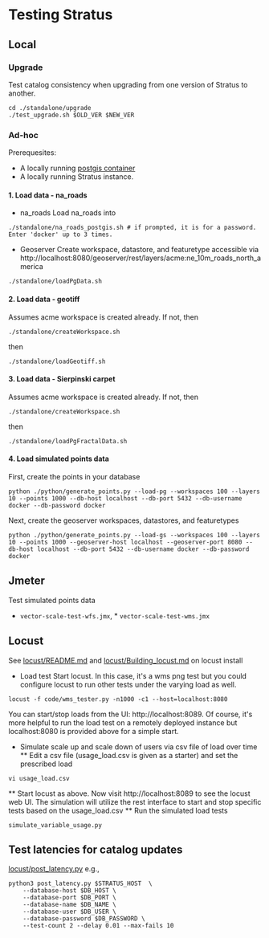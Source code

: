 # Testing Stratus

## Local

### Upgrade 

Test catalog consistency when upgrading from one version of Stratus to another.

```
cd ./standalone/upgrade
./test_upgrade.sh $OLD_VER $NEW_VER
```

### Ad-hoc

Prerequesites:

* A locally running [postgis container](../deploy/standalone/postgis.sh)
* A locally running Stratus instance.

#### 1. Load data - na_roads

* na_roads
Load na_roads into 
```
./standalone/na_roads_postgis.sh # if prompted, it is for a password. Enter 'docker' up to 3 times.
```
* Geoserver
Create workspace, datastore, and featuretype accessible via http://localhost:8080/geoserver/rest/layers/acme:ne_10m_roads_north_america
```
./standalone/loadPgData.sh
```

#### 2. Load data - geotiff

Assumes acme workspace is created already. If not, then 
```
./standalone/createWorkspace.sh
```
then
```
./standalone/loadGeotiff.sh
```

#### 3. Load data - Sierpinski carpet

Assumes acme workspace is created already. If not, then 
```
./standalone/createWorkspace.sh
```
then
```
./standalone/loadPgFractalData.sh
```
#### 4. Load simulated points data

First, create the points in your database
```
python ./python/generate_points.py --load-pg --workspaces 100 --layers 10 --points 1000 --db-host localhost --db-port 5432 --db-username docker --db-password docker
```
Next, create the geoserver workspaces, datastores, and featuretypes
```
python ./python/generate_points.py --load-gs --workspaces 100 --layers 10 --points 1000 --geoserver-host localhost --geoserver-port 8080 --db-host localhost --db-port 5432 --db-username docker --db-password docker
```

## Jmeter

Test simulated points data
* `vector-scale-test-wfs.jmx`, * `vector-scale-test-wms.jmx`

## Locust

See [locust/README.md](./locust/README.md) and [locust/Building_locust.md](./locust/Building_locust.md) on locust install

* Load test 
Start locust. In this case, it's a wms png test but you could configure locust to run other tests under the varying load as well.
```
locust -f code/wms_tester.py -n1000 -c1 --host=localhost:8080
```
You can start/stop loads from the UI: http://localhost:8089. Of course, it's more helpful to run the load test on a remotely deployed instance but localhost:8080 is provided above for a simple start.

* Simulate scale up and scale down of users via csv file of load over time
** Edit a csv file (usage_load.csv is given as a starter) and set the prescribed load
```
vi usage_load.csv
```
** Start locust as above. 
Now visit http://localhost:8089 to see the locust web UI. The simulation will utilize the rest interface to start and stop specific tests based on the usage_load.csv
** Run the simulated load tests
```
simulate_variable_usage.py
```
## Test latencies for catalog updates
[locust/post_latency.py](locust/post_latency.py)
e.g., 
```
python3 post_latency.py $STRATUS_HOST  \
    --database-host $DB_HOST \
    --database-port $DB_PORT \
    --database-name $DB_NAME \
    --database-user $DB_USER \
    --database-password $DB_PASSWORD \
    --test-count 2 --delay 0.01 --max-fails 10
```

